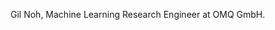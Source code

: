 Gil Noh, Machine Learning Research Engineer at OMQ GmbH. 

<!---
gilnoh/gilnoh is a ✨ special ✨ repository because its `README.md` (this file) appears on your GitHub profile.
You can click the Preview link to take a look at your changes.
--->
